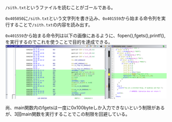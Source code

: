 `/sith.txt`というファイルを読むことがゴールである。

`0x405050`に`/sith.txt`という文字列を書き込み、`0x401559`から始まる命令列を実行することで`/sith.txt`の内容を読み出す。

`0x401559`から始まる命令列は以下の画像にあるように、fopen(),fgets(),printf(),を実行するのでこれを使うことで目的を達成できる。
![ghidra](ghidra.png)

尚、main関数内のfgetsは一度に0x100byteしか入力できないという制限があるが、3回main関数を実行することでこの制限を回避している。